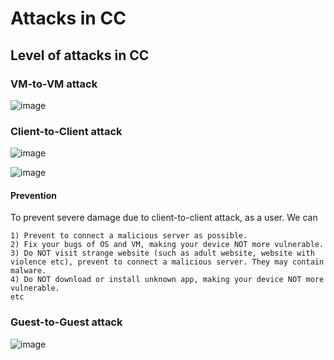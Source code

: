 # Attacks in CC
## Level of attacks in CC
### VM-to-VM attack
![image](https://user-images.githubusercontent.com/75050655/227109752-b918ce8d-a1e2-4f15-93e0-92d33c11494e.png)

### Client-to-Client attack
![image](https://user-images.githubusercontent.com/75050655/227109898-fd05e958-4525-4ed3-a546-6c40973275a2.png)

![image](https://user-images.githubusercontent.com/75050655/227109951-6faaca7d-dc69-4dc8-9b08-511463b9cec0.png)

#### Prevention
To prevent severe damage due to client-to-client attack, as a user. We can

    1) Prevent to connect a malicious server as possible.
    2) Fix your bugs of OS and VM, making your device NOT more vulnerable.
    3) Do NOT visit strange website (such as adult website, website with violence etc), prevent to connect a malicious server. They may contain malware.
    4) Do NOT download or install unknown app, making your device NOT more vulnerable. 
    etc
    
### Guest-to-Guest attack
![image](https://user-images.githubusercontent.com/75050655/227110920-8d506155-4af3-47ed-974d-e0879035ca2b.png)

    
    

